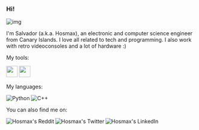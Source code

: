 ### Hi!
![img](https://media2.giphy.com/media/SLBr5yLzocSYw/giphy.gif?cid=ecf05e4740jzel445dyfccb20spyijh53gwg6ps40hwzh8j5&rid=giphy.gif&ct=g)

I'm Salvador (a.k.a. Hosmax), an electronic and computer science engineer from Canary Islands. 
I love all related to tech and programming. I also work with retro videoconsoles and a lot of hardware :)

My tools:

<img height="30" src="https://img.shields.io/badge/Visual%20Studio%20Code-0078d7.svg?style=for-the-badge&logo=visual-studio-code&logoColor=white">
<img height="30" src="https://upload.wikimedia.org/wikipedia/commons/thumb/5/59/KiCad-Logo.svg/1280px-KiCad-Logo.svg.png">


My languages:

![Python](https://img.shields.io/badge/python-3670A0?style=for-the-badge&logo=python&logoColor=ffdd54)
![C++](https://img.shields.io/badge/c++-%2300599C.svg?style=for-the-badge&logo=c%2B%2B&logoColor=white)

You can also find me on:

<a href="https://www.reddit.com/user/Hosmax">
  <img align="left" alt="Hosmax's Reddit" src="https://img.shields.io/badge/Reddit-%23FF4500.svg?style=for-the-badge&logo=Reddit&logoColor=white" />
</a>

<a href="https://twitter.com/salva_crafting">
  <img align="left" alt="Hosmax's Twitter" src="https://img.shields.io/badge/Twitter-%231DA1F2.svg?style=for-the-badge&logo=Twitter&logoColor=white" />
</a>

<a href="https://www.linkedin.com/in/salvadorperezdelpino/">
  <img align="left" alt="Hosmax's LinkedIn" src="https://img.shields.io/badge/linkedin-%230077B5.svg?style=for-the-badge&logo=linkedin&logoColor=white" />
</a>
